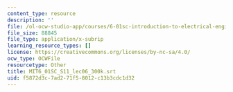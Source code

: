 ```yaml
---
content_type: resource
description: ''
file: /ol-ocw-studio-app/courses/6-01sc-introduction-to-electrical-engineering-and-computer-science-i-spring-2011/f5872d3c7ad271f58012c13b3cdc1d32_MIT6_01SC_S11_lec06_300k.srt
file_size: 88845
file_type: application/x-subrip
learning_resource_types: []
license: https://creativecommons.org/licenses/by-nc-sa/4.0/
ocw_type: OCWFile
resourcetype: Other
title: MIT6_01SC_S11_lec06_300k.srt
uid: f5872d3c-7ad2-71f5-8012-c13b3cdc1d32
---
```

